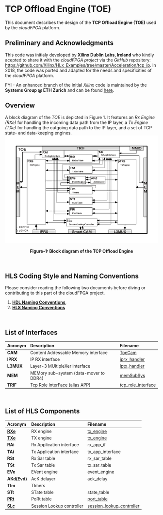 # TCP Offload Engine (TOE)
This document describes the design of the **TCP Offload Engine (TOE)** used by the *cloudFPGA* platform.

## Preliminary and Acknowledgments
This code was initialy developed by **Xilinx Dublin Labs, Ireland** who kindly acepted to share it with the *cloudFPGA project* via the *GitHub* repository: https://github.com/Xilinx/HLx_Examples/tree/master/Acceleration/tcp_ip. In 2018, the code was ported and adapted for the needs and specificities of the *cloudFPGA* platform.

FYI - An enhanced branch of the initial *Xilinx* code is maintained by the **Systems Group @ ETH Zurich** and can be found [here](https://github.com/fpgasystems/fpga-network-stack).    

## Overview
A block diagram of the *TOE* is depicted in Figure 1. It features an *Rx Engine (RXe)* for handling the incoming data path from the IP layer, a *Tx Engine (TXe)* for handling the outgoing data path to the IP layer, and a set of TCP state- and data-keeping engines. 
![Block diagram of the TOE](./images/Fig-TOE-Structure.bmp#center)
<p align="center"><b>Figure-1: Block diagram of the TCP Offload Engine</b></p>
<br>

## HLS Coding Style and Naming Conventions
Please consider reading the following two documents before diving or contributing to this part of the cloudFPGA project.
  1) [**HDL Naming Conventions**](../hdl-naming-conventions.md), 
  2) [**HLS Naming Conventions**](./hls-naming-conventions.md)
<br>

## List of Interfaces

| Acronym         | Description                                           | Filename
|:----------------|:------------------------------------------------------|:--------------
| **CAM**         | Content Addessable Memory interface                   | [ToeCam](../../SRA/LIB/SHELL/LIB/hdl/nts/ToeCam/ToeCam.v)
| **IPRX**        | IP RX interface                                       | [iprx_handler](../../SRA/LIB/SHELL/LIB/hls/iprx_handler/src/iprx_handler.cpp)
| **L3MUX**       | Layer-3 MUltipleXer interface                         | [iptx_handler](../../SRA/LIB/SHELL/LIB/hls/iptx_handler/src/iptx_handler.cpp)
| **MEM**         | MEMory sub-system (data-mover to DDR4)                | [memSubSys](../../SRA/LIB/SHELL/LIB/hdl/mem/memSubSys.v)
| **TRIF**        | Tcp Role InterFace (alias APP)                        | tcp_role_interface

<br>

## List of HLS Components

| Acronym         | Description                                           | Filename
|:----------------|:------------------------------------------------------|:--------------
| **[RXe](./RXe.md)**   | RX engine                                             | [tx_engine](../../SRA/LIB/SHELL/LIB/hls/toe/src/rx_engine/src/rx_engine.cpp)
| **[TXe](./TXe.md)**   | TX engine                                             | [tx_engine](../../SRA/LIB/SHELL/LIB/hls/toe/src/tx_engine/src/tx_engine.cpp)
| **RAi**         | Rx Application interface                              | rx_app_if
| **TAi**         | Tx Application interface                              | tx_app_interface
| **RSt**         | Rx Sar table                                          | rx_sar_table
| **TSt**         | Tx Sar table                                          | tx_sar_table
| **EVe**         | EVent engine                                          | event_engine
| **AKd(Evd)**    | AcK delayer                                           | ack_delay
| **TIm**         | TImers                                                | 
| **STt**         | STate table                                           | state_table
| **[PRt](./PRt.md)**       | PoRt table                                            | [port_table](../../SRA/LIB/SHELL/LIB/hls/toe/src/port_table/port_table.cpp)
| **[SLc](./SLc.md)**       | Session Lookup controller                             | [session_lookup_controller](../../SRA/LIB/SHELL/LIB/hls/toe/src/session_lookup_controller/session_lookup_controller.cpp)

<br>






